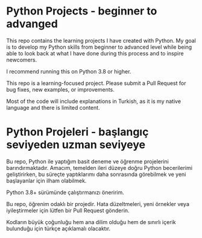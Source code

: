 # Python Projects - beginner to advanged

This repo contains the learning projects I have created with Python. 
My goal is to develop my Python skills from beginner to advanced level while being able to look back at what I have done during this process and to inspire newcomers.

I recommend running this on Python 3.8 or higher.

This repo is a learning-focused project. 
Please submit a Pull Request for bug fixes, new examples, or improvements.

Most of the code will include explanations in Turkish, as it is my native language and there is limited content.


# Python Projeleri - başlangıç seviyeden uzman seviyeye

Bu repo, Python ile yaptığım basit deneme ve öğrenme projelerini barındırmaktadır. 
Amacım, temelden ileri düzeye doğru Python becerilerimi geliştirirken, bu süreçte yaptıklarımı daha sonrasında görebilmek ve yeni başlayanlar için ilham olabilmek.

Python 3.8+ sürümünde çalıştırmanızı öneririm.

Bu repo, öğrenim odaklı bir projedir. Hata düzeltmeleri, yeni örnekler veya iyileştirmeler için lütfen bir Pull Request gönderin.

Kodların büyük çoğunluğu hem ana dilim olduğu hem de sınırlı içerik bulunduğu için türkçe açıklamalı olacaktır.

